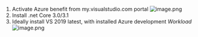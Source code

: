 1. Activate Azure benefit from my.visualstudio.com portal
![image.png](/.attachments/image-0a7281b1-ff34-4b27-b3ce-964bc7aa4302.png)
1. Install .net Core 3.0/3.1
1. Ideally install VS 2019 latest, with installed Azure development _Workload_
![image.png](/.attachments/image-50d48103-4055-4a38-93c9-34be63f937c5.png)
